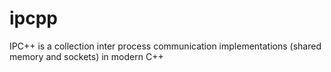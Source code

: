 # ipcpp
IPC++ is a collection inter process communication implementations (shared memory and sockets) in modern C++
